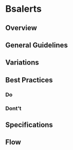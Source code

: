 # Bsalerts

## Overview

## General Guidelines

## Variations

## Best Practices

### Do

### Dont't

## Specifications

## Flow
